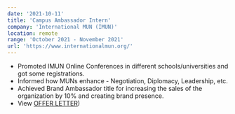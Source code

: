 ```yaml
---
date: '2021-10-11'
title: 'Campus Ambassador Intern'
company: 'International MUN (IMUN)'
location: remote
range: 'October 2021 - November 2021'
url: 'https://www.internationalmun.org/'
---
```


- Promoted IMUN Online Conferences in different schools/universities and got some registrations.
- Informed how MUNs enhance - Negotiation, Diplomacy, Leadership, etc.
- Achieved Brand Ambassador title for increasing the sales of the organization by 10% and creating brand presence.
- View [OFFER LETTER](https://drive.google.com/file/d/1so76I0Yg2FTdHIfUNgMCeFbswwI48bgz/view?usp=sharing))
